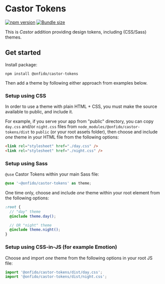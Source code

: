 # Castor Tokens

[![npm version](https://badgen.net/npm/v/@onfido/castor-tokens)](https://www.npmjs.com/package/@onfido/castor-tokens)
[![Bundle size](https://badgen.net/bundlephobia/minzip/@onfido/castor-tokens)](https://bundlephobia.com/result?p=@onfido/castor-tokens)

This is _Castor_ addition providing design tokens, including (CSS/Sass) themes.

## Get started

Install package:

    npm install @onfido/castor-tokens

Then add a theme by following either approach from examples below.

### Setup using CSS

In order to use a theme with plain HTML + CSS, you must make the source available to public, and include it.

For example, if you serve your app from "public" directory, you can copy `day.css` and/or `night.css` files from `node_modules/@onfido/castor-tokens/dist` to `public` (or your root assets folder), then choose and include _one_ theme in your HTML file from the following options:

```html
<link rel="stylesheet" href="./day.css" />
<link rel="stylesheet" href="./night.css" />
```

### Setup using Sass

`@use` Castor Tokens within your main Sass file:

```scss
@use '~@onfido/castor-tokens' as theme;
```

One time only, choose and include _one_ theme within your root element from the following options:

```scss
:root {
  // "day" theme
  @include theme.day();

  // OR "night" theme
  @include theme.night();
}
```

### Setup using CSS-in-JS (for example Emotion)

Choose and import _one_ theme from the following options in your root JS file:

```js
import '@onfido/castor-tokens/dist/day.css';
import '@onfido/castor-tokens/dist/night.css';
```
